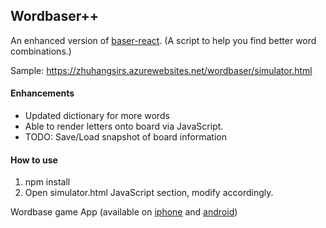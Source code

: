 ## Wordbaser++

An enhanced version of [baser-react](https://github.com/blainesch/baser-react). (A script to help you find better word combinations.)

Sample: https://zhuhangsirs.azurewebsites.net/wordbaser/simulator.html

#### Enhancements
- Updated dictionary for more words
- Able to render letters onto board via JavaScript.
- TODO: Save/Load snapshot of board information

#### How to use
1. npm install
2. Open simulator.html JavaScript section, modify accordingly.

Wordbase game App (available on
[iphone](https://itunes.apple.com/us/app/wordbase/id777638764?mt=8) and
[android](https://play.google.com/store/apps/details?id=com.wordbaseapp&hl=en))
